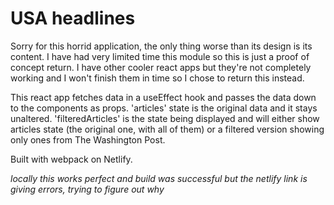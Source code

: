 # USA headlines

Sorry for this horrid application, the only thing worse than its design is its content. I have had very limited time this module so this is just a proof of concept return. I have other cooler react apps but they're not completely working and I won't finish them in time so I chose to return this instead.

This react app fetches data in a useEffect hook and passes the data down to the components as props. 'articles' state is the original data and it stays unaltered. 'filteredArticles' is the state being displayed and will either show articles state (the original one, with all of them) or a filtered version showing only ones from The Washington Post.

Built with webpack on Netlify.

_locally this works perfect and build was successful but the netlify link is giving errors, trying to figure out why_
